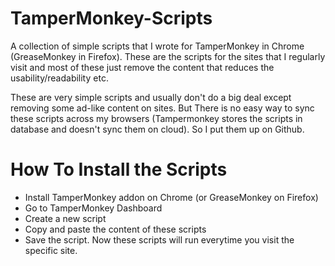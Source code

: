TamperMonkey-Scripts
====================

A collection of simple scripts that I wrote for TamperMonkey in Chrome (GreaseMonkey in Firefox). These are the scripts for the sites that I regularly visit and most of these just remove the content that reduces the usability/readability etc.

These are very simple scripts and usually don't do a big deal except removing some ad-like content on sites. But There is no easy way to sync these scripts across my browsers (Tampermonkey stores the scripts in database and doesn't sync them on cloud). So I put them up on Github.

How To Install the Scripts
==========================

 - Install TamperMonkey addon on Chrome (or GreaseMonkey on Firefox)
 - Go to TamperMonkey Dashboard
 - Create a new script
 - Copy and paste the content of these scripts
 - Save the script. 
Now these scripts will run everytime you visit the specific site.

